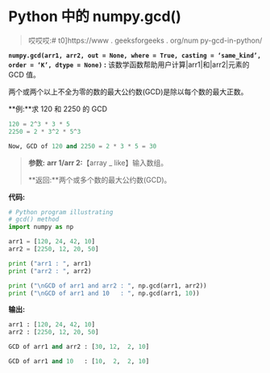 # Python 中的 numpy.gcd()

> 哎哎哎:# t0]https://www . geeksforgeeks . org/num py-gcd-in-python/

**`numpy.gcd(arr1, arr2, out = None, where = True, casting = ‘same_kind’, order = ‘K’, dtype = None)` :** 该数学函数帮助用户计算|arr1|和|arr2|元素的 GCD 值。

两个或两个以上不全为零的数的最大公约数(GCD)是除以每个数的最大正数。

**例:**求 120 和 2250 的 GCD

```py
120 = 2^3 * 3 * 5
2250 = 2 * 3^2 * 5^3

Now, GCD of 120 and 2250 = 2 * 3 * 5 = 30

```

> **参数:**
> **arr 1/arr 2:**【array _ like】输入数组。
> 
> **返回:**两个或多个数的最大公约数(GCD)。

**代码:**

```py
# Python program illustrating 
# gcd() method 
import numpy as np 

arr1 = [120, 24, 42, 10]
arr2 = [2250, 12, 20, 50]

print ("arr1 : ", arr1)
print ("arr2 : ", arr2)

print ("\nGCD of arr1 and arr2 : ", np.gcd(arr1, arr2))
print ("\nGCD of arr1 and 10   : ", np.gcd(arr1, 10))

```

**输出:**

```py
arr1 : [120, 24, 42, 10]
arr2 : [2250, 12, 20, 50]

GCD of arr1 and arr2 : [30, 12,  2, 10]

GCD of arr1 and 10   : [10,  2,  2, 10]

```